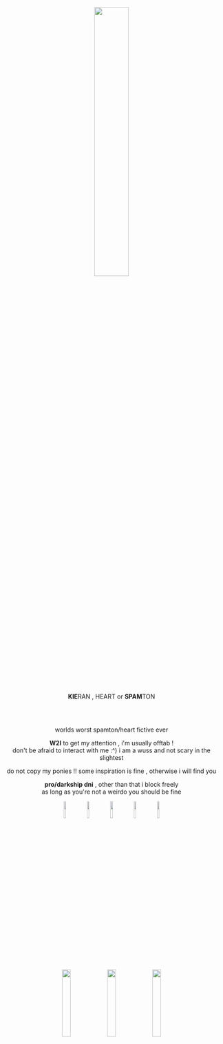 <div align="center">
  <img src="https://i.postimg.cc/DyZL916V/G2-O6-XSEbo-AAKBN01.png" width="40%" height="auto">
<br>
  <br>
  <p> <b>KIE</b>RAN , HEART or <b>SPAM</b>TON </p>
  <h2></h2>
    <br>
   <p> worlds worst spamton/heart fictive ever  </p>
     <p> <b>W2I</b> to get my attention , i'm usually offtab ! <br>
     don't be afraid to interact with me :^) i am a wuss and not scary in the slightest </p>
     <p> do not copy my ponies !! some inspiration is fine , otherwise i will find you </p>
     <p> <b>pro/darkship dni</b> , other than that i block freely <br>
     as long as you're not a weirdo you should be fine </p>
   </p>
     <div align="center">
    <img src="https://i.postimg.cc/W1qMbK3G/tumblr-85166e80a482d12c28aab114116e7d78-05ec0e7b-100.png" width="10%" height="auto">
<img src="https://i.postimg.cc/L8mnGbP2/70c03dfad146e4ab0913680222ad2df5c45cf744.png" width="10%" height="auto">
<img src="https://i.postimg.cc/CLCxSsCP/d0ac80818ad39633d0354ac0f8c1324fecccae2f.png" width="10%" height="auto">
<img src="https://i.postimg.cc/fbYZZx01/d991f61c81a63c27e3af89f29b02931d0d7836e9.png" width="10%" height="auto">
<img src="https://i.postimg.cc/PJpSsMCM/048b74c6eab39988734b17600aacb82717b5a7a7.png" width="10%" height="auto">
         <br>
<img src="https://i.postimg.cc/JnBpSqDf/tumblr-9ca7c45653e71ab570e9a4feadd91c60-418926c7-400.gif" width="20%" height="auto">
<img src="https://i.postimg.cc/hvsTYzrd/b47caca9786cff7700d34eb9190471759a5f7e2e.gif" width="20%" height="auto">
<img src="https://i.postimg.cc/PxtqR6FK/fc4bac86f0f3d1169de346659a04a4a1d4470f83.gif" width="20%" height="auto">
          <div align="center">
